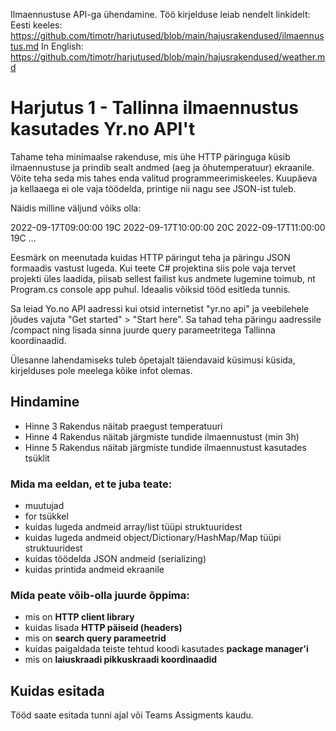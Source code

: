Ilmaennustuse API-ga ühendamine. Töö kirjelduse leiab nendelt linkidelt:
Eesti keeles: https://github.com/timotr/harjutused/blob/main/hajusrakendused/ilmaennustus.md
In English: https://github.com/timotr/harjutused/blob/main/hajusrakendused/weather.md
 
# Harjutus 1 - Tallinna ilmaennustus kasutades Yr.no API't
 
Tahame teha minimaalse rakenduse, mis ühe HTTP päringuga küsib ilmaennustuse ja prindib sealt andmed (aeg ja õhutemperatuur) ekraanile.
Võite teha seda mis tahes enda valitud programmeerimiskeeles. Kuupäeva ja kellaaega ei ole vaja töödelda, printige nii nagu see JSON-ist tuleb.
 
Näidis milline väljund võiks olla:
 
2022-09-17T09:00:00 19C
2022-09-17T10:00:00 20C
2022-09-17T11:00:00 19C
...
 
Eesmärk on meenutada kuidas HTTP päringut teha ja päringu JSON formaadis vastust lugeda.
Kui teete C# projektina siis pole vaja tervet projekti üles laadida, piisab sellest failist kus andmete lugemine toimub, nt Program.cs console app puhul.
Ideaalis võiksid tööd esitleda tunnis.
 
Sa leiad Yo.no API aadressi kui otsid internetist "yr.no api" ja veebilehele jõudes vajuta "Get started" > "Start here".
Sa tahad teha päringu aadressile /compact ning lisada sinna juurde query parameetritega Tallinna koordinaadid.
 
Ülesanne lahendamiseks tuleb õpetajalt täiendavaid küsimusi küsida, kirjelduses pole meelega kõike infot olemas.
 
## Hindamine
- Hinne 3 Rakendus näitab praegust temperatuuri
- Hinne 4 Rakendus näitab järgmiste tundide ilmaennustust (min 3h)
- Hinne 5 Rakendus näitab järgmiste tundide ilmaennustust kasutades tsüklit
 
### Mida ma eeldan, et te juba teate:
* muutujad
* for tsükkel
* kuidas lugeda andmeid array/list tüüpi struktuuridest
* kuidas lugeda andmeid object/Dictionary/HashMap/Map tüüpi struktuuridest
* kuidas töödelda JSON andmeid (serializing)
* kuidas printida andmeid ekraanile
 
### Mida peate võib-olla juurde õppima:
* mis on **HTTP client library**
* kuidas lisada **HTTP päiseid (headers)**
* mis on **search query parameetrid**
* kuidas paigaldada teiste tehtud koodi kasutades **package manager'i**
* mis on **laiuskraadi pikkuskraadi koordinaadid**
 
## Kuidas esitada
Tööd saate esitada tunni ajal või Teams Assigments kaudu.
